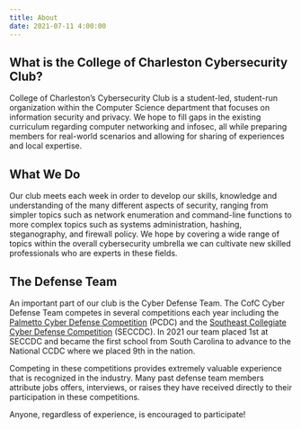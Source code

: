 ```yaml
---
title: About
date: 2021-07-11 4:00:00
---
```


## What is the College of Charleston Cybersecurity Club?

College of Charleston’s Cybersecurity Club is a student-led, student-run organization within the Computer Science department that focuses on information security and privacy. We hope to fill gaps in the existing curriculum regarding computer networking and infosec, all while preparing members for real-world scenarios and allowing for sharing of experiences and local expertise.

## What We Do

Our club meets each week in order to develop our skills, knowledge and understanding of the many different aspects of security, ranging from simpler topics such as network enumeration and command-line functions to more complex topics such as systems administration, hashing, steganography, and firewall policy. We hope by covering a wide range of topics within the overall cybersecurity umbrella we can cultivate new skilled professionals who are experts in these fields.

## The Defense Team

An important part of our club is the Cyber Defense Team. The CofC Cyber Defense Team competes in several competitions each year including the [Palmetto Cyber Defense Competition](http://pcdc-sc.com/) (PCDC) and the [Southeast Collegiate Cyber Defense Competition](https://cyberinstitute.kennesaw.edu/seccdc/index.php) (SECCDC). In 2021 our team placed 1st at SECCDC and became the first school from South Carolina to advance to the National CCDC where we placed 9th in the nation.  

Competing in these competitions provides extremely valuable experience that is recognized in the industry. Many past defense team members attribute jobs offers, interviews, or raises they have received directly to their participation in these competitions.

Anyone, regardless of experience, is encouraged to participate!
